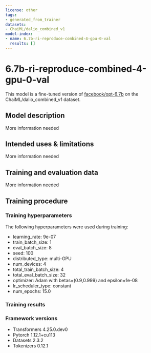 ```yaml
---
license: other
tags:
- generated_from_trainer
datasets:
- ChaiML/dalio_combined_v1
model-index:
- name: 6.7b-ri-reproduce-combined-4-gpu-0-val
  results: []
---
```


<!-- This model card has been generated automatically according to the information the Trainer had access to. You
should probably proofread and complete it, then remove this comment. -->

# 6.7b-ri-reproduce-combined-4-gpu-0-val

This model is a fine-tuned version of [facebook/opt-6.7b](https://huggingface.co/facebook/opt-6.7b) on the ChaiML/dalio_combined_v1 dataset.

## Model description

More information needed

## Intended uses & limitations

More information needed

## Training and evaluation data

More information needed

## Training procedure

### Training hyperparameters

The following hyperparameters were used during training:
- learning_rate: 9e-07
- train_batch_size: 1
- eval_batch_size: 8
- seed: 100
- distributed_type: multi-GPU
- num_devices: 4
- total_train_batch_size: 4
- total_eval_batch_size: 32
- optimizer: Adam with betas=(0.9,0.999) and epsilon=1e-08
- lr_scheduler_type: constant
- num_epochs: 15.0

### Training results



### Framework versions

- Transformers 4.25.0.dev0
- Pytorch 1.12.1+cu113
- Datasets 2.3.2
- Tokenizers 0.12.1
